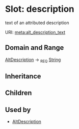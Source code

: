 # Slot: description


text of an attributed description

URI: [meta:alt_description_text](https://w3id.org/biolink/biolinkml/meta/alt_description_text)
## Domain and Range

[AltDescription](AltDescription.md) ->  <sub>REQ</sub> [String](String.md)
## Inheritance

## Children

## Used by

 * [AltDescription](AltDescription.md)
